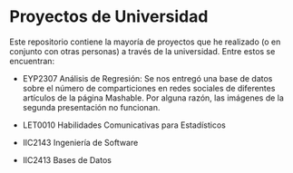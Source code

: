 # Proyectos de Universidad

Este repositorio contiene la mayoría de proyectos que he realizado (o en conjunto con otras personas) a través de la universidad. Entre estos se encuentran:

- EYP2307 Análisis de Regresión: Se nos entregó una base de datos sobre el número de comparticiones en redes sociales de diferentes artículos de la página Mashable. Por alguna razón, las imágenes de la segunda presentación no funcionan.

- LET0010 Habilidades Comunicativas para Estadísticos

- IIC2143 Ingeniería de Software

- IIC2413 Bases de Datos
